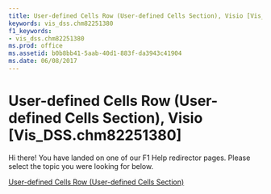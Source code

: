 ```yaml
---
title: User-defined Cells Row (User-defined Cells Section), Visio [Vis_DSS.chm82251380]
keywords: vis_dss.chm82251380
f1_keywords:
- vis_dss.chm82251380
ms.prod: office
ms.assetid: b0b8bb41-5aab-40d1-883f-da3943c41904
ms.date: 06/08/2017
---
```



# User-defined Cells Row (User-defined Cells Section), Visio [Vis_DSS.chm82251380]

Hi there! You have landed on one of our F1 Help redirector pages. Please select the topic you were looking for below.

[User-defined Cells Row (User-defined Cells Section)](http://msdn.microsoft.com/library/6c48b9b3-5c62-7d5a-1c8f-fe96606f4dea%28Office.15%29.aspx)

